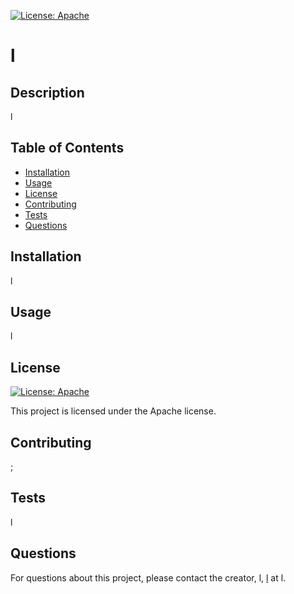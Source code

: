 
[![License: Apache](https://img.shields.io/badge/License-Apache-yellow.svg)](https://opensource.org/licenses/Apache)      
# l

## Description
l

## Table of Contents
- [Installation](#installation)
- [Usage](#usage)
- [License](#license)
- [Contributing](#contributing)
- [Tests](#tests)
- [Questions](#questions)

## Installation
l

## Usage
l

## License
[![License: Apache](https://img.shields.io/badge/License-Apache-yellow.svg)](https://opensource.org/licenses/Apache)

This project is licensed under the Apache license.

## Contributing
;

## Tests
l

## Questions
For questions about this project, please contact the creator, l, [l](https://github.com/l) at l.
